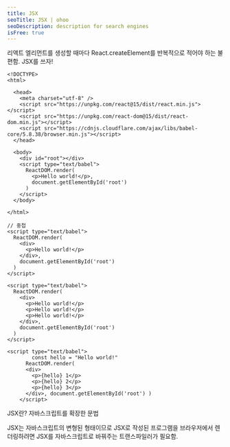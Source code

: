 ```yaml
---
title: JSX
seoTitle: JSX | ohoo
seoDescription: description for search engines
isFree: true
---
```



리액트 엘리먼트를 생성할 때마다 React.createElement를 반복적으로 적어야 하는 불편함.
JSX를 쓰자!

```
<!DOCTYPE>
<html>

  <head>
    <meta charset="utf-8" />
    <script src="https://unpkg.com/react@15/dist/react.min.js"></script>
    <script src="https://unpkg.com/react-dom@15/dist/react-dom.min.js"></script>
    <script src="https://cdnjs.cloudflare.com/ajax/libs/babel-core/5.8.38/browser.min.js"></script>
  </head>

  <body>
    <div id="root"></div>
    <script type="text/babel">
      ReactDOM.render(
        <p>Hello world!</p>, 
        document.getElementById('root') 
      )
    </script>
  </body>

</html>
```

```
// 중첩
<script type="text/babel">
  ReactDOM.render(
    <div>
      <p>Hello world!</p>
    </div>, 
    document.getElementById('root') 
  )
</script>
```

```
<script type="text/babel">
  ReactDOM.render(
    <div>
      <p>Hello world!</p>
      <p>Hello world!</p>
      <p>Hello world!</p>
    </div>, 
    document.getElementById('root') 
  )
</script>
```

```
<script type="text/babel">
    	const hello = "Hello world!"
      ReactDOM.render(
      <div>
        <p>{hello} 1</p>
        <p>{hello} 2</p>
        <p>{hello} 3</p>
      </div>, document.getElementById('root') )
    </script>
```

JSX란? 자바스크립트를 확장한 문법

JSX는 자바스크립트의 변형된 형태이므로 JSX로 작성된 프로그램을 브라우저에서 렌더링하려면 JSX를 자바스크립트로 바꿔주는 트랜스파일러가 필요함. 
